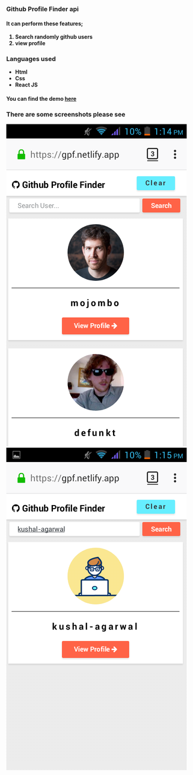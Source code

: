  <h3>Github Profile Finder api</h3>
    <h4>It can perform these features;</h4>
    <b>
    <ol>
    <li>Search randomly github users</li>
    <li>view profile</li>
    </ol>
   <h3> Languages used </h3>
   <ul>
   <li>Html</li>
   <li>Css</li>
   <li>React JS</li>
   </ul>
   <h4>You can find the demo <a href="https://gpf.netlify.app">here</a></h4>
   <h3>There are some screenshots please see</h3>
   <img src="1.png"></img>
   <br>
   <img src="2.png"></img>
